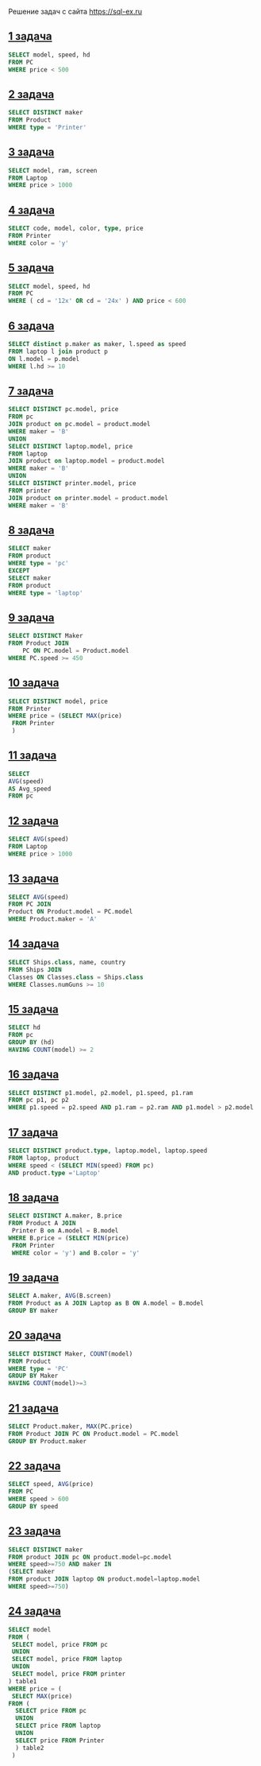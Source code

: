 Решение задач с сайта https://sql-ex.ru

<h2><a href="https://sql-ex.ru/learn_exercises.php?LN=1">1 задача</a></h2>
 
```sql
SELECT model, speed, hd   
FROM PC
WHERE price < 500
```
<h2><a href="https://sql-ex.ru/learn_exercises.php?LN=2">2 задача</a></h2>

```sql
SELECT DISTINCT maker 
FROM Product
WHERE type = 'Printer'
```

<h2><a href="https://sql-ex.ru/learn_exercises.php?LN=3">3 задача</a></h2>

```sql
SELECT model, ram, screen
FROM Laptop
WHERE price > 1000
```

<h2><a href="https://sql-ex.ru/learn_exercises.php?LN=4">4 задача</a></h2>

```sql
SELECT code, model, color, type, price
FROM Printer
WHERE color = 'y'
```

<h2><a href="https://sql-ex.ru/learn_exercises.php?LN=5">5 задача</a></h2>

```sql
SELECT model, speed, hd
FROM PC
WHERE ( cd = '12x' OR cd = '24x' ) AND price < 600
```

<h2><a href="https://sql-ex.ru/learn_exercises.php?LN=6">6 задача</a></h2>

```sql
SELECT distinct p.maker as maker, l.speed as speed 
FROM laptop l join product p 
ON l.model = p.model 
WHERE l.hd >= 10
```

<h2><a href="https://sql-ex.ru/learn_exercises.php?LN=7">7 задача</a></h2>

```sql
SELECT DISTINCT pc.model, price 
FROM pc 
JOIN product on pc.model = product.model 
WHERE maker = 'B'
UNION 
SELECT DISTINCT laptop.model, price 
FROM laptop 
JOIN product on laptop.model = product.model 
WHERE maker = 'B'
UNION
SELECT DISTINCT printer.model, price 
FROM printer 
JOIN product on printer.model = product.model 
WHERE maker = 'B'
```

<h2><a href="https://sql-ex.ru/learn_exercises.php?LN=8">8 задача</a></h2>

```sql
SELECT maker 
FROM product 
WHERE type = 'pc' 
EXCEPT 
SELECT maker 
FROM product 
WHERE type = 'laptop'
```

<h2><a href="https://sql-ex.ru/learn_exercises.php?LN=9">9 задача</a></h2>

```sql
SELECT DISTINCT Maker
FROM Product JOIN
    PC ON PC.model = Product.model
WHERE PC.speed >= 450
```

<h2><a href="https://sql-ex.ru/learn_exercises.php?LN=10">10 задача</a></h2>

```sql
SELECT DISTINCT model, price
FROM Printer
WHERE price = (SELECT MAX(price) 
 FROM Printer
 )
```

<h2><a href="https://sql-ex.ru/learn_exercises.php?LN=11">11 задача</a></h2>

```sql
SELECT 
AVG(speed) 
AS Avg_speed 
FROM pc
```

<h2><a href="https://sql-ex.ru/learn_exercises.php?LN=12">12 задача</a></h2>

```sql
SELECT AVG(speed)
FROM Laptop
WHERE price > 1000
```

<h2><a href="https://sql-ex.ru/learn_exercises.php?LN=13">13 задача</a></h2>

```sql
SELECT AVG(speed)
FROM PC JOIN
Product ON Product.model = PC.model
WHERE Product.maker = 'A'
```

<h2><a href="https://sql-ex.ru/learn_exercises.php?LN=14">14 задача</a></h2>

```sql
SELECT Ships.class, name, country
FROM Ships JOIN
Classes ON Classes.class = Ships.class
WHERE Classes.numGuns >= 10
```

<h2><a href="https://sql-ex.ru/learn_exercises.php?LN=15">15 задача</a></h2>

```sql
SELECT hd 
FROM pc 
GROUP BY (hd) 
HAVING COUNT(model) >= 2
```

<h2><a href="https://sql-ex.ru/learn_exercises.php?LN=16">16 задача</a></h2>

```sql
SELECT DISTINCT p1.model, p2.model, p1.speed, p1.ram
FROM pc p1, pc p2
WHERE p1.speed = p2.speed AND p1.ram = p2.ram AND p1.model > p2.model
```

<h2><a href="https://sql-ex.ru/learn_exercises.php?LN=17">17 задача</a></h2>

```sql
SELECT DISTINCT product.type, laptop.model, laptop.speed
FROM laptop, product
WHERE speed < (SELECT MIN(speed) FROM pc)
AND product.type ='Laptop'
```

<h2><a href="https://sql-ex.ru/learn_exercises.php?LN=18">18 задача</a></h2>

```sql
SELECT DISTINCT A.maker, B.price
FROM Product A JOIN
 Printer B on A.model = B.model 
WHERE B.price = (SELECT MIN(price)
 FROM Printer 
 WHERE color = 'y') and B.color = 'y'
```

<h2><a href="https://sql-ex.ru/learn_exercises.php?LN=19">19 задача</a></h2>

```sql
SELECT A.maker, AVG(B.screen)
FROM Product as A JOIN Laptop as B ON A.model = B.model
GROUP BY maker
```

<h2><a href="https://sql-ex.ru/learn_exercises.php?LN=20">20 задача</a></h2>

```sql
SELECT DISTINCT Maker, COUNT(model)
FROM Product
WHERE type = 'PC'
GROUP BY Maker
HAVING COUNT(model)>=3
```

<h2><a href="https://sql-ex.ru/learn_exercises.php?LN=21">21 задача</a></h2>

```sql
SELECT Product.maker, MAX(PC.price)
FROM Product JOIN PC ON Product.model = PC.model
GROUP BY Product.maker
```

<h2><a href="https://sql-ex.ru/learn_exercises.php?LN=22">22 задача</a></h2>

```sql
SELECT speed, AVG(price)
FROM PC
WHERE speed > 600
GROUP BY speed
```

<h2><a href="https://sql-ex.ru/learn_exercises.php?LN=23">23 задача</a></h2>

```sql
SELECT DISTINCT maker
FROM product JOIN pc ON product.model=pc.model
WHERE speed>=750 AND maker IN
(SELECT maker
FROM product JOIN laptop ON product.model=laptop.model
WHERE speed>=750)
```
<h2><a href="https://sql-ex.ru/learn_exercises.php?LN=24">24 задача</a></h2>

```sql
SELECT model 
FROM (
 SELECT model, price FROM pc
 UNION
 SELECT model, price FROM laptop
 UNION
 SELECT model, price FROM printer
) table1
WHERE price = (
 SELECT MAX(price) 
FROM (
  SELECT price FROM pc
  UNION
  SELECT price FROM laptop
  UNION
  SELECT price FROM Printer
  ) table2
 )
 ```
